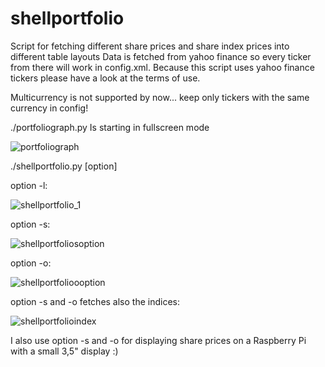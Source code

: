 # shellportfolio

Script for fetching different share prices and share index prices into different table layouts
Data is fetched from yahoo finance so every ticker from there will work in config.xml.
Because this script uses yahoo finance tickers please have a look at the terms of use.

Multicurrency is not supported by now... keep only tickers with the same currency in config!

./portfoliograph.py
Is starting in fullscreen mode

![portfoliograph](https://user-images.githubusercontent.com/80522869/119879741-d4d28f00-bf2b-11eb-9af2-3db6342321f5.jpg)

./shellportfolio.py [option]

option -l:

![shellportfolio_1](https://user-images.githubusercontent.com/80522869/118538929-1b1b3780-b74f-11eb-91bb-e71be624e1e3.JPG)

option -s:

![shellportfoliosoption](https://user-images.githubusercontent.com/80522869/118376548-e1202900-b5c8-11eb-80d5-42a30d257069.jpg)

option -o:

![shellportfolioooption](https://user-images.githubusercontent.com/80522869/118376560-f432f900-b5c8-11eb-84b1-af035a64a548.jpg)

option -s and -o fetches also the indices:

![shellportfolioindex](https://user-images.githubusercontent.com/80522869/118376637-7fac8a00-b5c9-11eb-84d9-8f29f0dde1b6.jpg)

I also use option -s and -o for displaying share prices on a Raspberry Pi with a small 3,5" display :)
